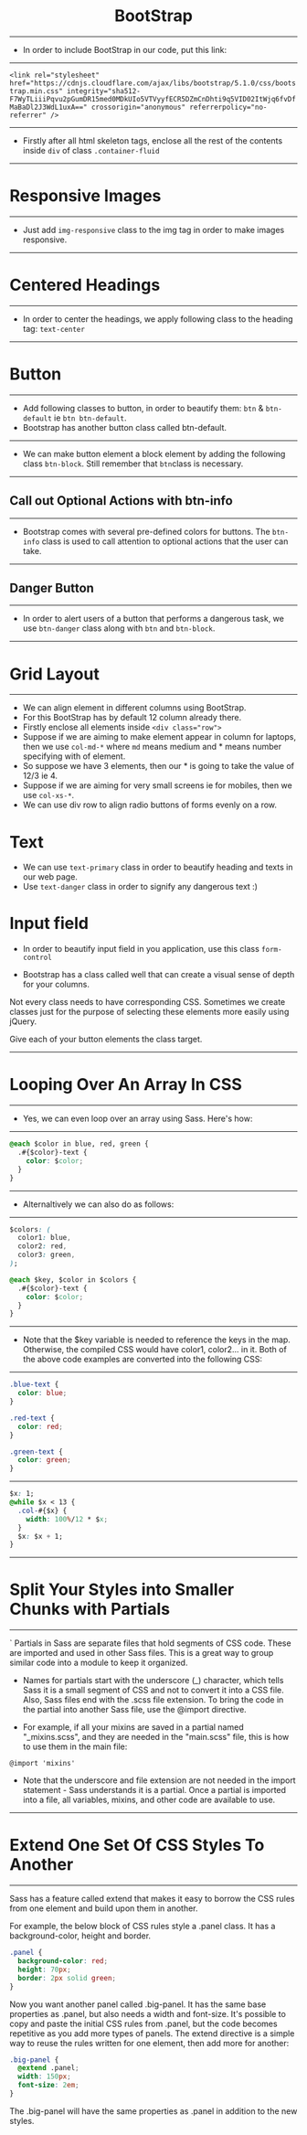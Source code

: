 <h1 align="center">BootStrap</h1>

<hr>

- In order to include BootStrap in our code, put this link:

<hr>

`<link rel="stylesheet" href="https://cdnjs.cloudflare.com/ajax/libs/bootstrap/5.1.0/css/bootstrap.min.css" integrity="sha512-F7WyTLiiiPqvu2pGumDR15med0MDkUIo5VTVyyfECR5DZmCnDhti9q5VID02ItWjq6fvDfMaBaDl2J3WdL1uxA==" crossorigin="anonymous" referrerpolicy="no-referrer" />`

<hr>

- Firstly after all html skeleton tags, enclose all the rest of the contents inside `div` of class `.container-fluid`

<hr>

# Responsive Images

<hr>

- Just add `img-responsive` class to the img tag in order to make images responsive.

<hr>

# Centered Headings

<hr>

- In order to center the headings, we apply following class to the heading tag: `text-center`

<hr>

# Button

<hr>

- Add following classes to button, in order to beautify them: `btn` & `btn-default` ie `btn btn-default`.
- Bootstrap has another button class called btn-default.

<hr>

- We can make button element a block element by adding the following class `btn-block`. Still remember that `btn`class is necessary.

<hr>

## Call out Optional Actions with btn-info

<hr>

- Bootstrap comes with several pre-defined colors for buttons. The `btn-info` class is used to call attention to optional actions that the user can take.

<hr>

## Danger Button

<hr>

- In order to alert users of a button that performs a dangerous task, we use `btn-danger` class along with `btn` and `btn-block`.

<hr>

# Grid Layout

<hr>

- We can align element in different columns using BootStrap.
- For this BootStrap has by default 12 column already there.
- Firstly enclose all elements inside `<div class="row">`
- Suppose if we are aiming to make element appear in column for laptops, then we use `col-md-*` where `md` means medium and \* means number specifying with of element.
- So suppose we have 3 elements, then our \* is going to take the value of 12/3 ie 4.
- Suppose if we are aiming for very small screens ie for mobiles, then we use `col-xs-*`.
- We can use div row to align radio buttons of forms evenly on a row.

# Text

- We can use `text-primary` class in order to beautify heading and texts in our web page.
- Use `text-danger` class in order to signify any dangerous text :)

# Input field

- In order to beautify input field in you application, use this class `form-control`

- Bootstrap has a class called well that can create a visual sense of depth for your columns.

Not every class needs to have corresponding CSS. Sometimes we create classes just for the purpose of selecting these elements more easily using jQuery.

Give each of your button elements the class target.

<hr>

# Looping Over An Array In CSS

<hr>

- Yes, we can even loop over an array using Sass. Here's how:

<hr>

```css
@each $color in blue, red, green {
  .#{$color}-text {
    color: $color;
  }
}
```

<hr>

- Alternaltively we can also do as follows:

<hr>

```css
$colors: (
  color1: blue,
  color2: red,
  color3: green,
);

@each $key, $color in $colors {
  .#{$color}-text {
    color: $color;
  }
}
```

<hr>

- Note that the $key variable is needed to reference the keys in the map. Otherwise, the compiled CSS would have color1, color2... in it. Both of the above code examples are converted into the following CSS:

<hr>

```css
.blue-text {
  color: blue;
}

.red-text {
  color: red;
}

.green-text {
  color: green;
}
```

<hr>

```css
$x: 1;
@while $x < 13 {
  .col-#{$x} {
    width: 100%/12 * $x;
  }
  $x: $x + 1;
}
```

<hr>

# Split Your Styles into Smaller Chunks with Partials

<hr>

` Partials in Sass are separate files that hold segments of CSS code. These are imported and used in other Sass files. This is a great way to group similar code into a module to keep it organized.

- Names for partials start with the underscore (\_) character, which tells Sass it is a small segment of CSS and not to convert it into a CSS file. Also, Sass files end with the .scss file extension. To bring the code in the partial into another Sass file, use the @import directive.

- For example, if all your mixins are saved in a partial named "\_mixins.scss", and they are needed in the "main.scss" file, this is how to use them in the main file:

`@import 'mixins'`

- Note that the underscore and file extension are not needed in the import statement - Sass understands it is a partial. Once a partial is imported into a file, all variables, mixins, and other code are available to use.

<hr>

# Extend One Set Of CSS Styles To Another

<hr>

Sass has a feature called extend that makes it easy to borrow the CSS rules from one element and build upon them in another.

For example, the below block of CSS rules style a .panel class. It has a background-color, height and border.

```css
.panel {
  background-color: red;
  height: 70px;
  border: 2px solid green;
}
```

Now you want another panel called .big-panel. It has the same base properties as .panel, but also needs a width and font-size. It's possible to copy and paste the initial CSS rules from .panel, but the code becomes repetitive as you add more types of panels. The extend directive is a simple way to reuse the rules written for one element, then add more for another:

```css
.big-panel {
  @extend .panel;
  width: 150px;
  font-size: 2em;
}
```

The .big-panel will have the same properties as .panel in addition to the new styles.
